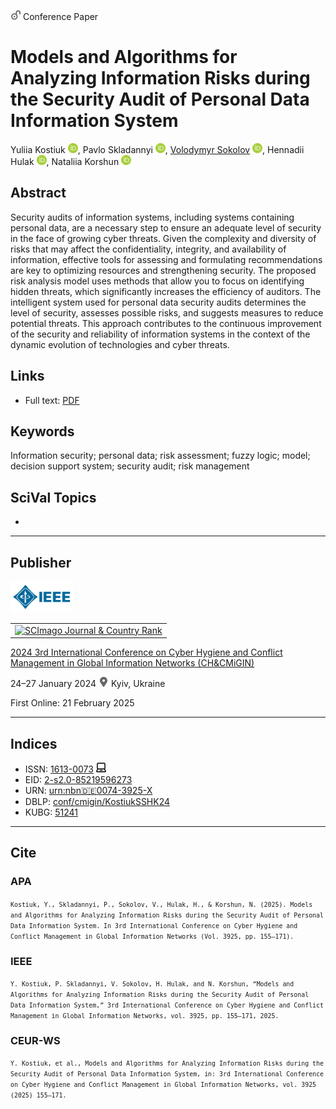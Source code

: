 <img src="/icons/unlock.svg" width="16" height="16"> Conference Paper

# Models and Algorithms for Analyzing Information Risks during the Security Audit of Personal Data Information System

Yuliia Kostiuk <a href="https://orcid.org/0000-0001-5423-0985" target="_blank"><img src="/icons/orcid.svg" width="16" height="16"></a>,
Pavlo Skladannyi <a href="https://orcid.org/0000-0002-7775-6039" target="_blank"><img src="/icons/orcid.svg" width="16" height="16"></a>,
<a href="/">Volodymyr Sokolov</a> <a href="https://orcid.org/0000-0002-9349-7946" target="_blank"><img src="/icons/orcid.svg" width="16" height="16"></a>,
Hennadii Hulak <a href="https://orcid.org/0000-0001-9131-9233" target="_blank"><img src="/icons/orcid.svg" width="16" height="16"></a>,
Nataliia Korshun <a href="https://orcid.org/0000-0003-2908-970X" target="_blank"><img src="/icons/orcid.svg" width="16" height="16"></a>

## Abstract

Security audits of information systems, including systems containing personal data, are a necessary step to ensure an adequate level of security in the face of growing cyber threats. Given the complexity and diversity of risks that may affect the confidentiality, integrity, and availability of information, effective tools for assessing and formulating recommendations are key to optimizing resources and strengthening security. The proposed risk analysis model uses methods that allow you to focus on identifying hidden threats, which significantly increases the efficiency of auditors. The intelligent system used for personal data security audits determines the level of security, assesses possible risks, and suggests measures to reduce potential threats. This approach contributes to the continuous improvement of the security and reliability of information systems in the context of the dynamic evolution of technologies and cyber threats.

## Links

* Full text: [PDF](https://ceur-ws.org/Vol-3925/paper13.pdf)

## Keywords

Information security; personal data; risk assessment; fuzzy logic; model; decision support system; security audit; risk management

## SciVal Topics
-

***
## Publisher

<img src="/icons/ieee.svg" height="50">

<table>
<tr>
<td>
<a href="https://www.scimagojr.com/journalsearch.php?q=21100218356&amp;tip=sid&amp;exact=no" title="SCImago Journal &amp; Country Rank"><img border="0" src="https://www.scimagojr.com/journal_img.php?id=21100218356" alt="SCImago Journal &amp; Country Rank"  /></a>
</td>
</tr>
</table>

[2024 3rd International Conference on Cyber Hygiene and Conflict Management in Global Information Networks (CH&CMiGIN)](https://ceur-ws.org/Vol-3925/)

24–27 January 2024 <img src="/icons/location-pin.svg" width="16" height="16"> Kyiv, Ukraine

First Online: 21 February 2025

***
## Indices

* ISSN: [1613-0073](https://portal.issn.org/resource/ISSN/1613-0073) <img src="/icons/online.svg" width="16" height="16">
* EID: [2-s2.0-85219596273](http://www.scopus.com/record/display.url?origin=inward&eid=2-s2.0-85219596273)
* URN: [urn:nbn:de:0074-3925-X](https://nbn-resolving.org/xml/urn:nbn:de:0074-3925-X)
* DBLP: [conf/cmigin/KostiukSSHK24](https://dblp.org/rec/conf/cmigin/KostiukSSHK24.html)
* KUBG: [51241](http://elibrary.kubg.edu.ua/id/eprint/51241/)

***
## Cite

### APA

<small>`Kostiuk, Y., Skladannyi, P., Sokolov, V., Hulak, H., & Korshun, N. (2025). Models and Algorithms for Analyzing Information Risks during the Security Audit of Personal Data Information System. In 3rd International Conference on Cyber Hygiene and Conflict Management in Global Information Networks (Vol. 3925, pp. 155–171).`</small>

### IEEE

<small>`Y. Kostiuk, P. Skladannyi, V. Sokolov, H. Hulak, and N. Korshun, “Models and Algorithms for Analyzing Information Risks during the Security Audit of Personal Data Information System,” 3rd International Conference on Cyber Hygiene and Conflict Management in Global Information Networks, vol. 3925, pp. 155–171, 2025.`</small>

### CEUR-WS

<small>`Y. Kostiuk, et al., Models and Algorithms for Analyzing Information Risks during the Security Audit of Personal Data Information System, in: 3rd International Conference on Cyber Hygiene and Conflict Management in Global Information Networks, vol. 3925 (2025) 155–171.`</small>